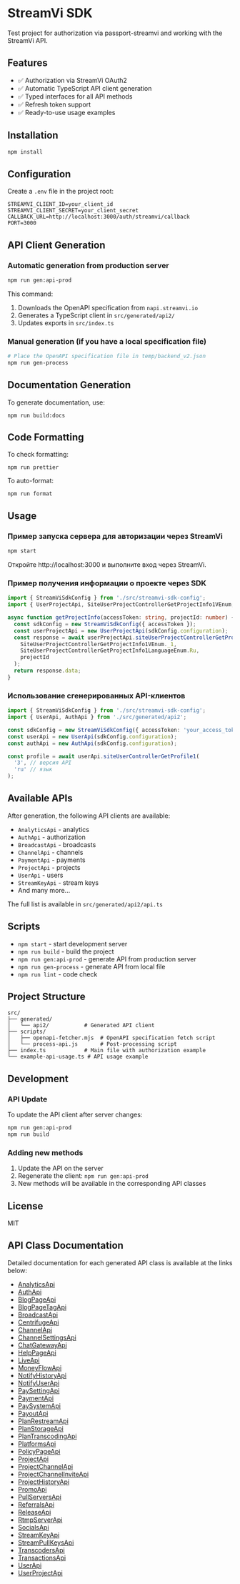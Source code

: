 # StreamVi SDK

Test project for authorization via passport-streamvi and working with the StreamVi API.

## Features

- ✅ Authorization via StreamVi OAuth2
- ✅ Automatic TypeScript API client generation
- ✅ Typed interfaces for all API methods
- ✅ Refresh token support
- ✅ Ready-to-use usage examples

## Installation

```bash
npm install
```

## Configuration

Create a `.env` file in the project root:

```env
STREAMVI_CLIENT_ID=your_client_id
STREAMVI_CLIENT_SECRET=your_client_secret
CALLBACK_URL=http://localhost:3000/auth/streamvi/callback
PORT=3000
```

## API Client Generation

### Automatic generation from production server

```bash
npm run gen:api-prod
```

This command:
1. Downloads the OpenAPI specification from `napi.streamvi.io`
2. Generates a TypeScript client in `src/generated/api2/`
3. Updates exports in `src/index.ts`

### Manual generation (if you have a local specification file)

```bash
# Place the OpenAPI specification file in temp/backend_v2.json
npm run gen-process
```

## Documentation Generation

To generate documentation, use:

```
npm run build:docs
```

## Code Formatting

To check formatting:

```
npm run prettier
```

To auto-format:

```
npm run format
```

## Usage

### Пример запуска сервера для авторизации через StreamVi

```bash
npm start
```

Откройте http://localhost:3000 и выполните вход через StreamVi.

### Пример получения информации о проекте через SDK

```typescript
import { StreamViSdkConfig } from './src/streamvi-sdk-config';
import { UserProjectApi, SiteUserProjectControllerGetProjectInfo1VEnum, SiteUserProjectControllerGetProjectInfo1LanguageEnum } from './src/generated/api2';

async function getProjectInfo(accessToken: string, projectId: number) {
  const sdkConfig = new StreamViSdkConfig({ accessToken });
  const userProjectApi = new UserProjectApi(sdkConfig.configuration);
  const response = await userProjectApi.siteUserProjectControllerGetProjectInfo1(
    SiteUserProjectControllerGetProjectInfo1VEnum._1,
    SiteUserProjectControllerGetProjectInfo1LanguageEnum.Ru,
    projectId
  );
  return response.data;
}
```

### Использование сгенерированных API-клиентов

```typescript
import { StreamViSdkConfig } from './src/streamvi-sdk-config';
import { UserApi, AuthApi } from './src/generated/api2';

const sdkConfig = new StreamViSdkConfig({ accessToken: 'your_access_token' });
const userApi = new UserApi(sdkConfig.configuration);
const authApi = new AuthApi(sdkConfig.configuration);

const profile = await userApi.siteUserControllerGetProfile1(
  '3', // версия API
  'ru' // язык
);
```

## Available APIs

After generation, the following API clients are available:

- `AnalyticsApi` - analytics
- `AuthApi` - authorization
- `BroadcastApi` - broadcasts
- `ChannelApi` - channels
- `PaymentApi` - payments
- `ProjectApi` - projects
- `UserApi` - users
- `StreamKeyApi` - stream keys
- And many more...

The full list is available in `src/generated/api2/api.ts`

## Scripts

- `npm start` - start development server
- `npm run build` - build the project
- `npm run gen:api-prod` - generate API from production server
- `npm run gen-process` - generate API from local file
- `npm run lint` - code check

## Project Structure

```
src/
├── generated/
│   └── api2/           # Generated API client
├── scripts/
│   ├── openapi-fetcher.mjs  # OpenAPI specification fetch script
│   └── process-api.js       # Post-processing script
├── index.ts            # Main file with authorization example
└── example-api-usage.ts # API usage example
```

## Development

### API Update

To update the API client after server changes:

```bash
npm run gen:api-prod
npm run build
```

### Adding new methods

1. Update the API on the server
2. Regenerate the client: `npm run gen:api-prod`
3. New methods will be available in the corresponding API classes

## License

MIT

## API Class Documentation

Detailed documentation for each generated API class is available at the links below:

- [AnalyticsApi](src/generated/api2/docs/AnalyticsApi.md)
- [AuthApi](src/generated/api2/docs/AuthApi.md)
- [BlogPageApi](src/generated/api2/docs/BlogPageApi.md)
- [BlogPageTagApi](src/generated/api2/docs/BlogPageTagApi.md)
- [BroadcastApi](src/generated/api2/docs/BroadcastApi.md)
- [CentrifugeApi](src/generated/api2/docs/CentrifugeApi.md)
- [ChannelApi](src/generated/api2/docs/ChannelApi.md)
- [ChannelSettingsApi](src/generated/api2/docs/ChannelSettingsApi.md)
- [ChatGatewayApi](src/generated/api2/docs/ChatGatewayApi.md)
- [HelpPageApi](src/generated/api2/docs/HelpPageApi.md)
- [LiveApi](src/generated/api2/docs/LiveApi.md)
- [MoneyFlowApi](src/generated/api2/docs/MoneyFlowApi.md)
- [NotifyHistoryApi](src/generated/api2/docs/NotifyHistoryApi.md)
- [NotifyUserApi](src/generated/api2/docs/NotifyUserApi.md)
- [PaySettingApi](src/generated/api2/docs/PaySettingApi.md)
- [PaymentApi](src/generated/api2/docs/PaymentApi.md)
- [PaySystemApi](src/generated/api2/docs/PaySystemApi.md)
- [PayoutApi](src/generated/api2/docs/PayoutApi.md)
- [PlanRestreamApi](src/generated/api2/docs/PlanRestreamApi.md)
- [PlanStorageApi](src/generated/api2/docs/PlanStorageApi.md)
- [PlanTranscodingApi](src/generated/api2/docs/PlanTranscodingApi.md)
- [PlatformsApi](src/generated/api2/docs/PlatformsApi.md)
- [PolicyPageApi](src/generated/api2/docs/PolicyPageApi.md)
- [ProjectApi](src/generated/api2/docs/ProjectApi.md)
- [ProjectChannelApi](src/generated/api2/docs/ProjectChannelApi.md)
- [ProjectChannelInviteApi](src/generated/api2/docs/ProjectChannelInviteApi.md)
- [ProjectHistoryApi](src/generated/api2/docs/ProjectHistoryApi.md)
- [PromoApi](src/generated/api2/docs/PromoApi.md)
- [PullServersApi](src/generated/api2/docs/PullServersApi.md)
- [ReferralsApi](src/generated/api2/docs/ReferralsApi.md)
- [ReleaseApi](src/generated/api2/docs/ReleaseApi.md)
- [RtmpServerApi](src/generated/api2/docs/RtmpServerApi.md)
- [SocialsApi](src/generated/api2/docs/SocialsApi.md)
- [StreamKeyApi](src/generated/api2/docs/StreamKeyApi.md)
- [StreamPullKeysApi](src/generated/api2/docs/StreamPullKeysApi.md)
- [TranscodersApi](src/generated/api2/docs/TranscodersApi.md)
- [TransactionsApi](src/generated/api2/docs/TransactionsApi.md)
- [UserApi](src/generated/api2/docs/UserApi.md)
- [UserProjectApi](src/generated/api2/docs/UserProjectApi.md) 